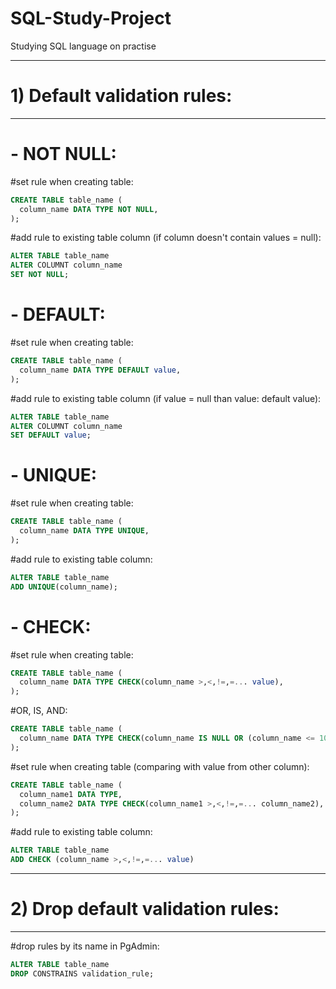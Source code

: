 # SQL-Study-Project
Studying SQL language on practise

---
# **1) Default validation rules:**  
---

# **- NOT NULL:**  
#set rule when creating table:  
```sql
CREATE TABLE table_name (
  column_name DATA TYPE NOT NULL,
);
```
#add rule to existing table column (if column doesn't contain values = null):  
```sql
ALTER TABLE table_name
ALTER COLUMNT column_name
SET NOT NULL;
```
# **- DEFAULT:**  
#set rule when creating table:  
```sql
CREATE TABLE table_name (
  column_name DATA TYPE DEFAULT value,
);
```
#add rule to existing table column (if value = null than value: default value):  
```sql
ALTER TABLE table_name
ALTER COLUMNT column_name
SET DEFAULT value;
```
# **- UNIQUE:**  
#set rule when creating table:  
```sql
CREATE TABLE table_name (
  column_name DATA TYPE UNIQUE,
);
```
#add rule to existing table column:  
```sql
ALTER TABLE table_name
ADD UNIQUE(column_name);
```
# **- CHECK:**  
#set rule when creating table:  
```sql
CREATE TABLE table_name (
  column_name DATA TYPE CHECK(column_name >,<,!=,=... value),
);
```
#OR, IS, AND:
```sql
CREATE TABLE table_name (
  column_name DATA TYPE CHECK(column_name IS NULL OR (column_name <= 100 AND column_name >= 50)),
);
```
#set rule when creating table (comparing with value from other column):
```sql
CREATE TABLE table_name (
  column_name1 DATA TYPE,
  column_name2 DATA TYPE CHECK(column_name1 >,<,!=,=... column_name2),
);
```
#add rule to existing table column:  
```sql
ALTER TABLE table_name
ADD CHECK (column_name >,<,!=,=... value)
```

---
# **2) Drop default validation rules:**  
---

#drop rules by its name in PgAdmin:  
```sql
ALTER TABLE table_name
DROP CONSTRAINS validation_rule;
```